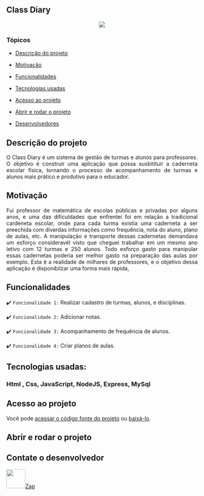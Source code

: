  ## Class Diary 

<p align="center">
   <img src="http://img.shields.io/static/v1?label=STATUS&message=EM%20DESENVOLVIMENTO&color=RED&style=for-the-badge"/>
</p>

### Tópicos 

- [Descrição do projeto](#descrição-do-projeto)

- [Motivação](#motivacão)

- [Funcionalidades](#funcionalidades)

- [Tecnologias usadas](#tecnologias-usadas)

- [Acesso ao projeto](#acesso-ao-projeto)

- [Abrir e rodar o projeto](#abrir-e-rodar-o-projeto)

- [Desenvolvedores](#desenvolvedores)

## Descrição do projeto 

<p align="justify">
 O Class Diary é um sistema de gestão de turmas e alunos para professores. 
 O objetivo é construir uma aplicação que possa susbitituir a caderneta escolar física, tornando o processo de acompanhamento de turmas e alunos mais prático e produtivo para o educador.
</p>

## Motivação

<p align="justify">
    Fui professor de matemática de escolas públicas e privadas por alguns anos, e uma das dificuldades que enfrentei foi em relação a tradicional cardeneta escolar, onde para cada turma existia uma caderneta a ser preechida com diverdas informações como frequência, nota do aluno, plano de aulas, etc. A manipulação e transporte dessas cadernetas demandava um esforço consideravél visto que cheguei trabalhar em um mesmo ano letivo com 12 turmas e 250 alunos. Todo esforço gasto para manipular essas cadernetas poderia ser melhor gasto na preparação das aulas por exemplo. Esta é a realidade de milhares de professores, e o objetivo dessa aplicação é disponibilzar uma forma mais rápida, 
</p>

## Funcionalidades

:heavy_check_mark: `Funcionalidade 1:` Realizar cadastro de turmas, alunos, e disciplinas.

:heavy_check_mark: `Funcionalidade 2:` Adicionar notas.

:heavy_check_mark: `Funcionalidade 3:` Acompanhamento de frequência de alunos.

:heavy_check_mark: `Funcionalidade 4:` Criar planos de aulas.


## Tecnologias usadas:

### Html , Css, JavaScript, NodeJS, Express, MySql

## Acesso ao projeto

Você pode [acessar o código fonte do projeto](https://github.com/Vandorc-Dev/class-diary) ou [baixá-lo](https://github.com/Vandorc-Dev/class-diary/archive/refs/heads/main.zip).

## Abrir e rodar o projeto


## Contate o desenvolvedor

<a href="https://web.whatsapp.com/send?phone=5581993808425" target="_blank"> <img src="https://twist.com.br/agenciadigital/wp-content/uploads/2020/10/%E2%80%94Pngtree%E2%80%94whatsapp-icon-whatsapp-logo_3584844.png" width="50px">Zap</a>



